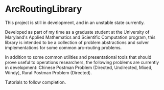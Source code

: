 ArcRoutingLibrary
=================

This project is still in development, and in an unstable state currently.

Developed as part of my time as a graduate student at the University of Maryland's Applied Mathematics and Scientific Computation program, this library is intended to be a collection of problem abstractions and solver implementations for some common arc-routing problems.  

In addition to some common utilities and presentational tools that should prove useful to operations researchers, the following problems are currently in development: Chinese Postman Problem (Directed, Undirected, Mixed, Windy), Rural Postman Problem (Directed).

Tutorials to follow completion.
